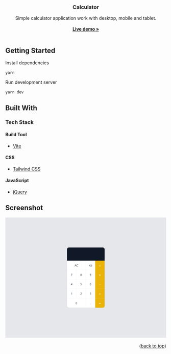 <div align="center">
  <h3 align="center">Calculator</h3>

  <p align="center">
  Simple calculator application work with desktop, mobile and tablet.
    <br />
    <br />
    <a href="https://calculator-livedemo.vercel.app/" target="_blank"><strong>Live demo »</strong></a>
    <br />
    <br />
  </p>
</div>

<!-- GETTING STARTED -->

## Getting Started

Install dependencies

```
yarn
```

Run development server

```
yarn dev
```

<!-- BUILD WITH -->

## Built With

### Tech Stack

#### Build Tool

- [Vite](https://vitejs.dev/)

#### CSS

- [Tailwind CSS](https://tailwindcss.com/)

#### JavaScript

- [jQuery](https://jquery.com/)

<!-- SCREENSHOT -->

## Screenshot

<img src="/public/screenshot.png"></img>

<p align="right">(<a href="#top">back to top</a>)</p>
